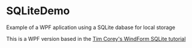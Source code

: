 <h1>SQLiteDemo</h1>
<p>Example of a WPF aplication using a SQLite dabase for local storage</p> 
<p>This is a WPF version based in the <a href="https://www.youtube.com/watch?v=laPFq3Fhs8k">Tim Corey's WindForm SQLite tutorial</a></li></p>
